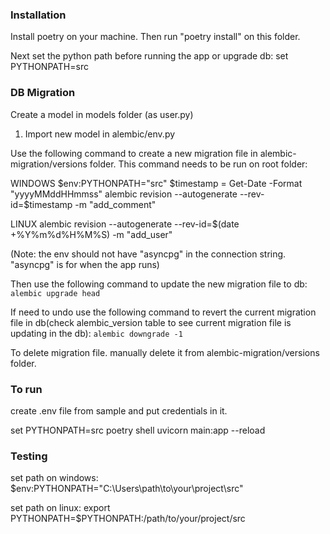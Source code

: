 ### Installation
Install poetry on your machine. Then run "poetry install" on this folder.

Next set the python path before running the app or upgrade db:
set PYTHONPATH=src

### DB Migration

Create a model in models folder (as user.py)

1) Import new model in alembic/env.py

Use the following command to create a new migration file in alembic-migration/versions folder. 
This command needs to be run on root folder:

WINDOWS
$env:PYTHONPATH="src"
$timestamp = Get-Date -Format "yyyyMMddHHmmss"
alembic revision  --autogenerate --rev-id=$timestamp -m "add_comment"

LINUX
alembic revision  --autogenerate --rev-id=$(date +%Y%m%d%H%M%S) -m "add_user"

(Note: the env should not have "asyncpg" in the connection string. "asyncpg" is for when the app runs)

Then use the following command to update the new migration file to db:
```alembic upgrade head```

If need to undo use the following command to revert the current migration file in db(check alembic_version table to see current migration file is updating in the db):
```alembic downgrade -1```

To delete migration file. manually delete it from alembic-migration/versions folder.

### To run
create .env file from sample and put credentials in it.

set PYTHONPATH=src
poetry shell
uvicorn main:app --reload

### Testing
set path on windows:
$env:PYTHONPATH="C:\Users\path\to\your\project\src"

set path on linux:
export PYTHONPATH=$PYTHONPATH:/path/to/your/project/src